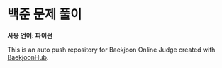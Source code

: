 # 백준 문제 풀이

**사용 언어: 파이썬**


This is an auto push repository for Baekjoon Online Judge created with [BaekjoonHub](https://github.com/BaekjoonHub/BaekjoonHub).
